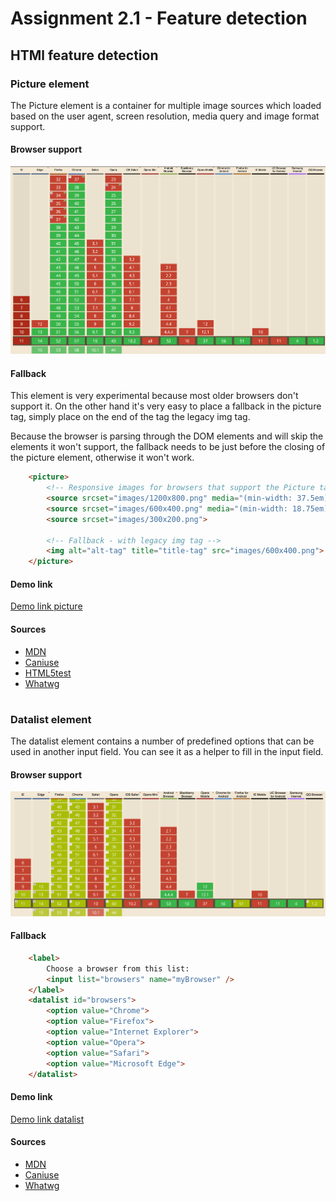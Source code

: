 # Assignment 2.1 - Feature detection

## HTMl feature detection

### Picture element
The Picture element is a container for multiple image sources which loaded based on the user agent, screen resolution, media query and image format support. 

#### Browser support
![Picture support](https://github.com/TimoVerkroost/minor-browser-technologies/blob/master/2.1-assignment-feature-detection/images/caniuse-picture.png "Picture support")

#### Fallback
This element is very experimental because most older browsers don't support it. On the other hand it's very easy to place a fallback in the picture tag, simply place on the end of the tag the legacy img tag.

Because the browser is parsing through the DOM elements and will skip the elements it won't support, the fallback needs to be just before the closing of the picture element, otherwise it won't work.

```html
    <picture>
        <!-- Responsive images for browsers that support the Picture tag -->
        <source srcset="images/1200x800.png" media="(min-width: 37.5em)">
        <source srcset="images/600x400.png" media="(min-width: 18.75em)">
        <source srcset="images/300x200.png">
    
        <!-- Fallback - with legacy img tag -->
        <img alt="alt-tag" title="title-tag" src="images/600x400.png">
    </picture>
```

#### Demo link
[Demo link picture](https://timoverkroost.github.io/minor-browser-technologies/2.1-assignment-feature-detection/demos/feature-html-1.html)

#### Sources
-   [MDN](https://developer.mozilla.org/en-US/docs/Web/HTML/Element/picture)
-   [Caniuse](http://caniuse.com/#search=Picture)
-   [HTML5test](http://html5test.com/compare/feature/responsive.picture.html)
-   [Whatwg](https://html.spec.whatwg.org/multipage/embedded-content.html#the-picture-element)

#

### Datalist element
The datalist element contains a number of predefined options that can be used in another input field. You can see it as a helper to fill in the input field.

#### Browser support
![Datalist support](https://github.com/TimoVerkroost/minor-browser-technologies/blob/master/2.1-assignment-feature-detection/images/caniuse-datalist.png "Datalist support")

#### Fallback



```html
    <label>
        Choose a browser from this list:
        <input list="browsers" name="myBrowser" />
    </label>
    <datalist id="browsers">
        <option value="Chrome">
        <option value="Firefox">
        <option value="Internet Explorer">
        <option value="Opera">
        <option value="Safari">
        <option value="Microsoft Edge">
    </datalist>
```

#### Demo link
[Demo link datalist](https://timoverkroost.github.io/minor-browser-technologies/2.1-assignment-feature-detection/demos/feature-html-2.html)

#### Sources
-   [MDN](https://developer.mozilla.org/en-US/docs/Web/HTML/Element/picture)
-   [Caniuse](http://caniuse.com/#search=Picture)
-   [Whatwg](https://html.spec.whatwg.org/multipage/embedded-content.html#the-picture-element)